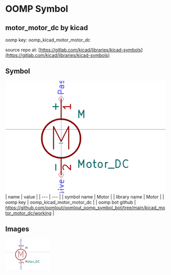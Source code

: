 # OOMP Symbol  
## motor_motor_dc  by kicad  
  
oomp key: oomp_kicad_motor_motor_dc  
  
source repo at: [https://gitlab.com/kicad/libraries/kicad-symbols](https://gitlab.com/kicad/libraries/kicad-symbols)  
## Symbol  
  
[![working.png](working_600.png)](working.png)  
| name | value | 
| --- | --- | 
| symbol name | Motor | 
| library name | Motor | 
| oomp key | oomp_kicad_motor_motor_dc | 
| oomp bot github | https://github.com/oomlout/oomlout_oomp_symbol_bot/tree/main/kicad_motor_motor_dc/working | 
## Images  
  
[![working.png](working_140.png)](working.png)  
